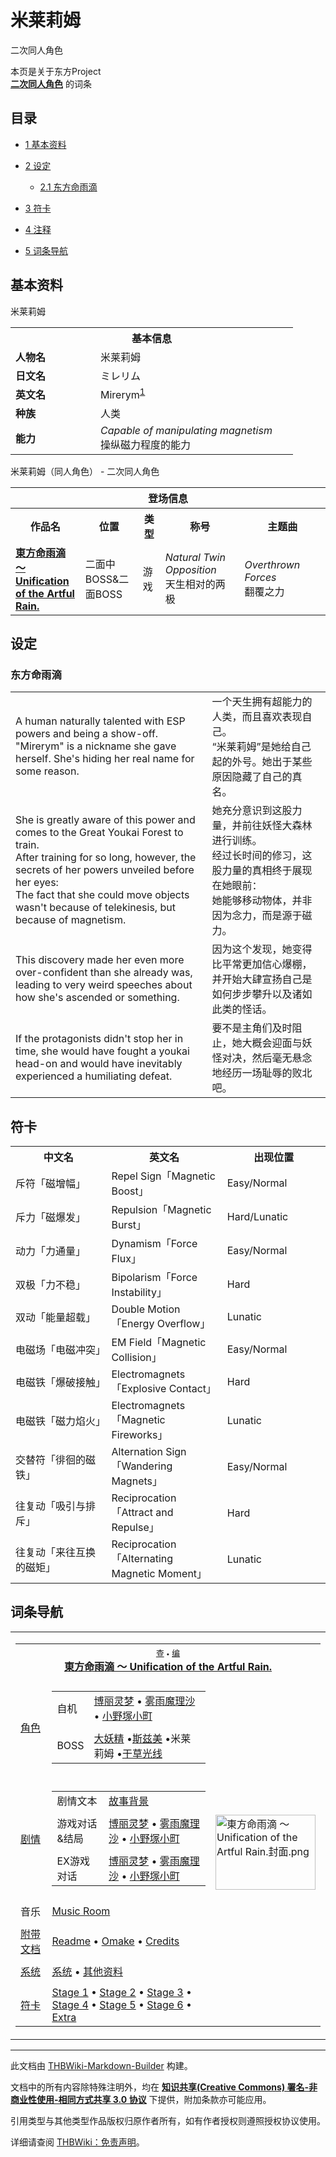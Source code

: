 # 米莱莉姆

<!-- source html: G:\repos\THBWiki-Markdown-Builder\THBWikiMarkdown\Temp\main\d\dd\ns0%3A%E7%B1%B3%E8%8E%B1%E8%8E%89%E5%A7%86.html -->

二次同人角色

本页是关于东方Project  
 **[二次同人角色](./二次角色列表.md)** 的词条
## 目录

- [1 基本资料](#基本资料)
- [2 设定](#设定)

  - [2.1 东方命雨滴](#东方命雨滴)



- [3 符卡](#符卡)
- [4 注释](#注释)
- [5 词条导航](#词条导航)




## 基本资料
[](./文件-米莱莉姆.png.md)  [](./文件-米莱莉姆.png.md)米莱莉姆

<table>
<tbody><tr>
<th colspan="2">基本信息</th>
</tr>
<tr>
<td style="width:120px"><b>人物名</b></td><td style="min-width:300px">米莱莉姆</td>
</tr><tr><td><b>日文名</b></td><td>ミレリム</td></tr><tr><td><b>英文名</b></td><td>Mirerym<sup id="cite_ref-1" class="reference"><a href="#cite_note-1">1</a></sup></td></tr><tr><td><b>种族</b></td><td>人类</td></tr><tr><td><b>能力</b></td><td><i>Capable of manipulating magnetism</i><br>操纵磁力程度的能力</td></tr></tbody></table>

米莱莉姆（同人角色） - 二次同人角色

<table>
<tbody><tr>
<th colspan="5">登场信息</th>
</tr><tr><th><b>作品名</b></th><th><b>位置</b></th><th><b>类型</b></th><th><b>称号</b></th><th><b>主题曲</b></th></tr><tr><td rowspan="1" style="width:120px"><b><a href="./東方命雨滴_～_Unification_of_the_Artful_Rain..md" title="東方命雨滴 ～ Unification of the Artful Rain.">東方命雨滴 ～ Unification of the Artful Rain.</a></b></td><td style="width:130px">二面中BOSS&amp;二面BOSS</td><td class="bg-color-danger-30" style="width:30px;">游戏</td><td style="width:180px"><i>Natural Twin Opposition</i><br>天生相对的两极</td><td style="width:200px"><i>Overthrown Forces</i><br>翻覆之力</td></tr></tbody></table>


## 设定
### 东方命雨滴

<table><tbody><tr class="tt-content" id="东方命雨滴-1" data-pos="&#91;&quot;\u4e1c\u65b9\u547d\u96e8\u6ef4&quot;,1&#93;"><td class="tt-ja" lang="ja"><div class="poem">A human naturally talented with ESP powers and being a show-off.<br>"Mirerym" is a nickname she gave herself. She's hiding her real name for some reason.</div></td><td class="tt-zh" lang="zh"><div class="poem">一个天生拥有超能力的人类，而且喜欢表现自己。<br>“米莱莉姆”是她给自己起的外号。她出于某些原因隐藏了自己的真名。</div></td></tr><tr class="tt-content" id="东方命雨滴-2" data-pos="&#91;&quot;\u4e1c\u65b9\u547d\u96e8\u6ef4&quot;,2&#93;"><td class="tt-ja" lang="ja"><div class="poem">She is greatly aware of this power and comes to the Great Youkai Forest to train.<br>After training for so long, however, the secrets of her powers unveiled before her eyes:<br>The fact that she could move objects wasn't because of telekinesis, but because of magnetism.</div></td><td class="tt-zh" lang="zh"><div class="poem">她充分意识到这股力量，并前往妖怪大森林进行训练。<br>经过长时间的修习，这股力量的真相终于展现在她眼前：<br>她能够移动物体，并非因为念力，而是源于磁力。</div></td></tr><tr class="tt-content" id="东方命雨滴-3" data-pos="&#91;&quot;\u4e1c\u65b9\u547d\u96e8\u6ef4&quot;,3&#93;"><td class="tt-ja" lang="ja"><div class="poem">This discovery made her even more over-confident than she already was, leading to very weird speeches about how she's ascended or something.</div></td><td class="tt-zh" lang="zh"><div class="poem">因为这个发现，她变得比平常更加信心爆棚，并开始大肆宣扬自己是如何步步攀升以及诸如此类的怪话。</div></td></tr><tr class="tt-content" id="东方命雨滴-4" data-pos="&#91;&quot;\u4e1c\u65b9\u547d\u96e8\u6ef4&quot;,4&#93;"><td class="tt-ja" lang="ja"><div class="poem">If the protagonists didn't stop her in time, she would have fought a youkai head-on and would have inevitably experienced a humiliating defeat.</div></td><td class="tt-zh" lang="zh"><div class="poem">要不是主角们及时阻止，她大概会迎面与妖怪对决，然后毫无悬念地经历一场耻辱的败北吧。<br></div></td></tr></tbody></table>


## 符卡

<table><tbody><tr><th><b>中文名</b></th><th><b>英文名</b></th><th><b>出现位置</b></th></tr><tr><td style="width:200px">斥符「磁增幅」</td><td style="width:200px">Repel Sign「Magnetic Boost」</td><td style="width:180px">Easy/Normal</td></tr>
<tr><td style="width:200px">斥力「磁爆发」</td><td style="width:200px">Repulsion「Magnetic Burst」</td><td style="width:180px">Hard/Lunatic</td></tr>
<tr><td style="width:200px">动力「力通量」</td><td style="width:200px">Dynamism「Force Flux」</td><td style="width:180px">Easy/Normal</td></tr>
<tr><td style="width:200px">双极「力不稳」</td><td style="width:200px">Bipolarism「Force Instability」</td><td style="width:180px">Hard</td></tr>
<tr><td style="width:200px">双动「能量超载」</td><td style="width:200px">Double Motion「Energy Overflow」</td><td style="width:180px">Lunatic</td></tr>
<tr><td style="width:200px">电磁场「电磁冲突」</td><td style="width:200px">EM Field「Magnetic Collision」</td><td style="width:180px">Easy/Normal</td></tr>
<tr><td style="width:200px">电磁铁「爆破接触」</td><td style="width:200px">Electromagnets「Explosive Contact」</td><td style="width:180px">Hard</td></tr>
<tr><td style="width:200px">电磁铁「磁力焰火」</td><td style="width:200px">Electromagnets「Magnetic Fireworks」</td><td style="width:180px">Lunatic</td></tr>
<tr><td style="width:200px">交替符「徘徊的磁铁」</td><td style="width:200px">Alternation Sign「Wandering Magnets」</td><td style="width:180px">Easy/Normal</td></tr>
<tr><td style="width:200px">往复动「吸引与排斥」</td><td style="width:200px">Reciprocation「Attract and Repulse」</td><td style="width:180px">Hard</td></tr>
<tr><td style="width:200px">往复动「来往互换的磁矩」</td><td style="width:200px">Reciprocation「Alternating Magnetic Moment」</td><td style="width:180px">Lunatic</td></tr></tbody></table>



[^cite_note-1]: 取自镜子（Mirror）。

## 词条导航
  
  

<table><tbody><tr><td><table cellspacing="0" class="nowraplinks mw-collapsible mw-collapsed" style="width:100%;;;"><tbody><tr><th style=";" colspan="3" class="navbox-title"><div class="navbar"><div class="noprint plainlinksneverexpand" style="background-color:transparent; padding:0; font-weight:normal; font-size:80%; white-space:nowrap;"><a href="./東方命雨滴_～_Unification_of_the_Artful_Rain.-导航.md" title="東方命雨滴 ～ Unification of the Artful Rain./导航"><span style=";;border:none;" title="查看这个模板">查</span></a>&#160;<span style="font-size:80%;">•</span>&#160;<a href="/index.php?title=%E6%9D%B1%E6%96%B9%E5%91%BD%E9%9B%A8%E6%BB%B4_%EF%BD%9E_Unification_of_the_Artful_Rain./%E5%AF%BC%E8%88%AA&amp;action=edit"><span style=";;border:none;" title="您可以编辑这个模板。请在储存变更之前先预览">编</span></a></div></div><span><a href="./東方命雨滴_～_Unification_of_the_Artful_Rain..md" title="東方命雨滴 ～ Unification of the Artful Rain.">東方命雨滴 ～ Unification of the Artful Rain.</a></span></th></tr><tr><td></td></tr><tr><td class="navbox-group" style=";;"><a href="./東方命雨滴_～_Unification_of_the_Artful_Rain.-角色设定.md" title="東方命雨滴 ～ Unification of the Artful Rain./角色设定">角色</a></td><td style=";;" class="navbox-list navbox-odd"><div></div><table cellspacing="0" class="nowraplinks navbox-subgroup" style="width:100%;;;;"><tbody><tr><td class="navbox-group" style=";;"><div>自机</div></td><td style=";;" class="navbox-list navbox-odd"><div><a href="./東方命雨滴_～_Unification_of_the_Artful_Rain.-角色设定.md" title="東方命雨滴 ～ Unification of the Artful Rain./角色设定">博丽灵梦</a> &#8226; <a href="./東方命雨滴_～_Unification_of_the_Artful_Rain.-角色设定.md" title="東方命雨滴 ～ Unification of the Artful Rain./角色设定">雾雨魔理沙</a> &#8226; <a href="./東方命雨滴_～_Unification_of_the_Artful_Rain.-角色设定.md" title="東方命雨滴 ～ Unification of the Artful Rain./角色设定">小野塚小町</a></div></td></tr><tr><td></td></tr><tr><td class="navbox-group" style=";;"><div>BOSS</div></td><td style=";;" class="navbox-list navbox-even"><div><a href="./大妖精（命雨滴）.md" title="大妖精（命雨滴）">大妖精</a> &#8226;<a href="./斯兹美.md" title="斯兹美">斯兹美</a> &#8226;<a class="mw-selflink selflink">米莱莉姆</a> &#8226;<a href="./干草光线.md" title="干草光线">干草光线</a></div></td></tr></tbody></table><div></div></td><td class="navbox-image" style="" rowspan="11"><a href="./文件-東方命雨滴_～_Unification_of_the_Artful_Rain.封面.png.md" class="image"><img alt="東方命雨滴 ～ Unification of the Artful Rain.封面.png" src="https://upload.thwiki.cc/thumb/f/f0/%E6%9D%B1%E6%96%B9%E5%91%BD%E9%9B%A8%E6%BB%B4_%EF%BD%9E_Unification_of_the_Artful_Rain.%E5%B0%81%E9%9D%A2.png/160px-%E6%9D%B1%E6%96%B9%E5%91%BD%E9%9B%A8%E6%BB%B4_%EF%BD%9E_Unification_of_the_Artful_Rain.%E5%B0%81%E9%9D%A2.png" decoding="async" loading="lazy" width="160" height="120" srcset="https://upload.thwiki.cc/thumb/f/f0/%E6%9D%B1%E6%96%B9%E5%91%BD%E9%9B%A8%E6%BB%B4_%EF%BD%9E_Unification_of_the_Artful_Rain.%E5%B0%81%E9%9D%A2.png/240px-%E6%9D%B1%E6%96%B9%E5%91%BD%E9%9B%A8%E6%BB%B4_%EF%BD%9E_Unification_of_the_Artful_Rain.%E5%B0%81%E9%9D%A2.png 1.5x, https://upload.thwiki.cc/thumb/f/f0/%E6%9D%B1%E6%96%B9%E5%91%BD%E9%9B%A8%E6%BB%B4_%EF%BD%9E_Unification_of_the_Artful_Rain.%E5%B0%81%E9%9D%A2.png/320px-%E6%9D%B1%E6%96%B9%E5%91%BD%E9%9B%A8%E6%BB%B4_%EF%BD%9E_Unification_of_the_Artful_Rain.%E5%B0%81%E9%9D%A2.png 2x" data-file-width="640" data-file-height="480"></a></td></tr><tr><td></td></tr><tr><td class="navbox-group" style=";;"><a href="./東方命雨滴_～_Unification_of_the_Artful_Rain.-设定与剧情.md" title="東方命雨滴 ～ Unification of the Artful Rain./设定与剧情">剧情</a></td><td style=";;" class="navbox-list navbox-even"><div></div><table cellspacing="0" class="nowraplinks navbox-subgroup" style="width:100%;;;;"><tbody><tr><td class="navbox-group" style=";;"><div>剧情文本</div></td><td style=";;" class="navbox-list navbox-odd"><div><a href="./東方命雨滴_～_Unification_of_the_Artful_Rain.-设定与剧情.md" title="東方命雨滴 ～ Unification of the Artful Rain./设定与剧情">故事背景</a></div></td></tr><tr><td></td></tr><tr><td class="navbox-group" style=";;"><div>游戏对话&amp;结局</div></td><td style=";;" class="navbox-list navbox-even"><div><a href="./東方命雨滴_～_Unification_of_the_Artful_Rain.-设定与剧情-博丽灵梦.md" title="東方命雨滴 ～ Unification of the Artful Rain./设定与剧情/博丽灵梦">博丽灵梦</a> &#8226; <a href="./東方命雨滴_～_Unification_of_the_Artful_Rain.-设定与剧情-雾雨魔理沙.md" title="東方命雨滴 ～ Unification of the Artful Rain./设定与剧情/雾雨魔理沙">雾雨魔理沙</a> &#8226; <a href="/index.php?title=%E6%9D%B1%E6%96%B9%E5%91%BD%E9%9B%A8%E6%BB%B4_%EF%BD%9E_Unification_of_the_Artful_Rain./%E8%AE%BE%E5%AE%9A%E4%B8%8E%E5%89%A7%E6%83%85/%E5%B0%8F%E9%87%8E%E5%A1%9A%E5%B0%8F%E7%94%BA&amp;action=edit&amp;redlink=1" class="new" title="東方命雨滴 ～ Unification of the Artful Rain./设定与剧情/小野塚小町（页面不存在）">小野塚小町</a></div></td></tr><tr><td></td></tr><tr><td class="navbox-group" style=";;"><div>EX游戏对话</div></td><td style=";;" class="navbox-list navbox-odd"><div><a href="/index.php?title=%E6%9D%B1%E6%96%B9%E5%91%BD%E9%9B%A8%E6%BB%B4_%EF%BD%9E_Unification_of_the_Artful_Rain./%E8%AE%BE%E5%AE%9A%E4%B8%8E%E5%89%A7%E6%83%85/%E5%8D%9A%E4%B8%BD%E7%81%B5%E6%A2%A6EX&amp;action=edit&amp;redlink=1" class="new" title="東方命雨滴 ～ Unification of the Artful Rain./设定与剧情/博丽灵梦EX（页面不存在）">博丽灵梦</a> &#8226; <a href="/index.php?title=%E6%9D%B1%E6%96%B9%E5%91%BD%E9%9B%A8%E6%BB%B4_%EF%BD%9E_Unification_of_the_Artful_Rain./%E8%AE%BE%E5%AE%9A%E4%B8%8E%E5%89%A7%E6%83%85/%E9%9B%BE%E9%9B%A8%E9%AD%94%E7%90%86%E6%B2%99EX&amp;action=edit&amp;redlink=1" class="new" title="東方命雨滴 ～ Unification of the Artful Rain./设定与剧情/雾雨魔理沙EX（页面不存在）">雾雨魔理沙</a> &#8226; <a href="/index.php?title=%E6%9D%B1%E6%96%B9%E5%91%BD%E9%9B%A8%E6%BB%B4_%EF%BD%9E_Unification_of_the_Artful_Rain./%E8%AE%BE%E5%AE%9A%E4%B8%8E%E5%89%A7%E6%83%85/%E5%B0%8F%E9%87%8E%E5%A1%9A%E5%B0%8F%E7%94%BAEX&amp;action=edit&amp;redlink=1" class="new" title="東方命雨滴 ～ Unification of the Artful Rain./设定与剧情/小野塚小町EX（页面不存在）">小野塚小町</a></div></td></tr></tbody></table><div></div></td></tr><tr><td></td></tr><tr><td class="navbox-group" style=";;">音乐</td><td style=";;" class="navbox-list navbox-even"><div><a href="./東方命雨滴_～_Unification_of_the_Artful_Rain.-音乐.md" title="東方命雨滴 ～ Unification of the Artful Rain./音乐">Music Room</a></div></td></tr><tr><td></td></tr><tr><td class="navbox-group" style=";;"><a href="/%E6%9D%B1%E6%96%B9%E5%91%BD%E9%9B%A8%E6%BB%B4_%EF%BD%9E_Unification_of_the_Artful_Rain./%E8%AE%BE%E5%AE%9A%E4%B8%8E%E5%89%A7%E6%83%85#附带文档" title="東方命雨滴 ～ Unification of the Artful Rain./设定与剧情">附带文档</a></td><td style=";;" class="navbox-list navbox-odd"><div><a href="./東方命雨滴_～_Unification_of_the_Artful_Rain.-设定与剧情-readme.md" title="東方命雨滴 ～ Unification of the Artful Rain./设定与剧情/readme">Readme</a> &#8226; <a href="./東方命雨滴_～_Unification_of_the_Artful_Rain.-设定与剧情-omake.md" title="東方命雨滴 ～ Unification of the Artful Rain./设定与剧情/omake">Omake</a>  &#8226; <a href="./東方命雨滴_～_Unification_of_the_Artful_Rain.-设定与剧情-credits.md" title="東方命雨滴 ～ Unification of the Artful Rain./设定与剧情/credits">Credits</a></div></td></tr><tr><td></td></tr><tr><td class="navbox-group" style=";;"><a href="/index.php?title=%E6%9D%B1%E6%96%B9%E5%91%BD%E9%9B%A8%E6%BB%B4_%EF%BD%9E_Unification_of_the_Artful_Rain./%E7%B3%BB%E7%BB%9F&amp;action=edit&amp;redlink=1" class="new" title="東方命雨滴 ～ Unification of the Artful Rain./系统（页面不存在）">系统</a></td><td style=";;" class="navbox-list navbox-even"><div><a href="/index.php?title=%E6%9D%B1%E6%96%B9%E5%91%BD%E9%9B%A8%E6%BB%B4_%EF%BD%9E_Unification_of_the_Artful_Rain./%E7%B3%BB%E7%BB%9F&amp;action=edit&amp;redlink=1" class="new" title="東方命雨滴 ～ Unification of the Artful Rain./系统（页面不存在）">系统</a> &#8226; <a href="/index.php?title=%E6%9D%B1%E6%96%B9%E5%91%BD%E9%9B%A8%E6%BB%B4_%EF%BD%9E_Unification_of_the_Artful_Rain./%E5%85%B6%E4%BB%96&amp;action=edit&amp;redlink=1" class="new" title="東方命雨滴 ～ Unification of the Artful Rain./其他（页面不存在）">其他资料</a></div></td></tr><tr><td></td></tr><tr><td class="navbox-group" style=";;"><a href="./東方命雨滴_～_Unification_of_the_Artful_Rain.-符卡.md" title="東方命雨滴 ～ Unification of the Artful Rain./符卡">符卡</a></td><td style=";;" class="navbox-list navbox-odd"><div><a href="./東方命雨滴_～_Unification_of_the_Artful_Rain.-符卡-Stage_1.md" title="東方命雨滴 ～ Unification of the Artful Rain./符卡/Stage 1">Stage 1</a> &#8226; <a href="./東方命雨滴_～_Unification_of_the_Artful_Rain.-符卡-Stage_2.md" title="東方命雨滴 ～ Unification of the Artful Rain./符卡/Stage 2">Stage 2</a> &#8226; <a href="./東方命雨滴_～_Unification_of_the_Artful_Rain.-符卡-Stage_3.md" title="東方命雨滴 ～ Unification of the Artful Rain./符卡/Stage 3">Stage 3</a> &#8226; <a href="/index.php?title=%E6%9D%B1%E6%96%B9%E5%91%BD%E9%9B%A8%E6%BB%B4_%EF%BD%9E_Unification_of_the_Artful_Rain./%E7%AC%A6%E5%8D%A1/Stage_4&amp;action=edit&amp;redlink=1" class="new" title="東方命雨滴 ～ Unification of the Artful Rain./符卡/Stage 4（页面不存在）">Stage 4</a> &#8226; <a href="/index.php?title=%E6%9D%B1%E6%96%B9%E5%91%BD%E9%9B%A8%E6%BB%B4_%EF%BD%9E_Unification_of_the_Artful_Rain./%E7%AC%A6%E5%8D%A1/Stage_5&amp;action=edit&amp;redlink=1" class="new" title="東方命雨滴 ～ Unification of the Artful Rain./符卡/Stage 5（页面不存在）">Stage 5</a> &#8226; <a href="/index.php?title=%E6%9D%B1%E6%96%B9%E5%91%BD%E9%9B%A8%E6%BB%B4_%EF%BD%9E_Unification_of_the_Artful_Rain./%E7%AC%A6%E5%8D%A1/Stage_6&amp;action=edit&amp;redlink=1" class="new" title="東方命雨滴 ～ Unification of the Artful Rain./符卡/Stage 6（页面不存在）">Stage 6</a> &#8226; <a href="/index.php?title=%E6%9D%B1%E6%96%B9%E5%91%BD%E9%9B%A8%E6%BB%B4_%EF%BD%9E_Unification_of_the_Artful_Rain./%E7%AC%A6%E5%8D%A1/Extra&amp;action=edit&amp;redlink=1" class="new" title="東方命雨滴 ～ Unification of the Artful Rain./符卡/Extra（页面不存在）">Extra</a></div></td></tr></tbody></table></td></tr></tbody></table>


  
  

  





---

此文档由 [THBWiki-Markdown-Builder](https://github.com/Delsin-Yu/THBWiki-Markdown-Builder) 构建。

文档中的所有内容除特殊注明外，均在 [**知识共享(Creative Commons) 署名-非商业性使用-相同方式共享 3.0 协议**](https://creativecommons.org/licenses/by-sa/3.0/deed.zh-hans) 下提供，附加条款亦可能应用。

引用类型与其他类型作品版权归原作者所有，如有作者授权则遵照授权协议使用。

详细请查阅 [THBWiki：免责声明](https://thbwiki.cc/THBWiki:%E5%85%8D%E8%B4%A3%E5%A3%B0%E6%98%8E)。

